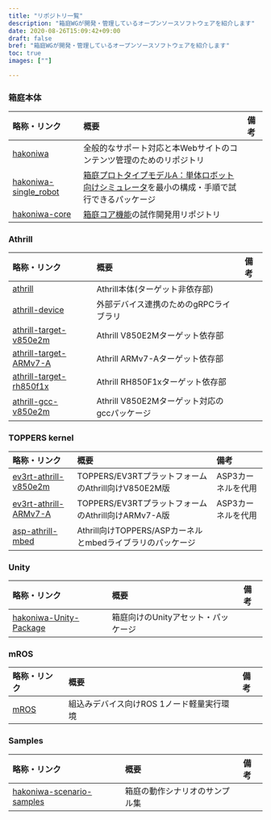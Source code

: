 ```yaml
---
title: "リポジトリ一覧"
description: "箱庭WGが開発・管理しているオープンソースソフトウェアを紹介します"
date: 2020-08-26T15:09:42+09:00
draft: false
bref: "箱庭WGが開発・管理しているオープンソースソフトウェアを紹介します"
toc: true
images: [""]

---
```


### 箱庭本体
|略称・リンク|概要|備考|
|:--|:--|:--|
| [hakoniwa](https://github.com/toppers/hakoniwa) | 全般的なサポート対応と本Webサイトのコンテンツ管理のためのリポジトリ |   |
| [hakoniwa-single_robot](https://github.com/toppers/hakoniwa-single_robot) | [箱庭プロトタイプモデルA：単体ロボット向けシミュレータ](/hakoniwa/prototypes/single-robot)を最小の構成・手順で試行できるパッケージ |   |
| [hakoniwa-core](https://github.com/toppers/hakoniwa-core) | [箱庭コア機能](/hakoniwa/docs/core)の試作開発用リポジトリ |   |

### Athrill
|略称・リンク|概要|備考|
|:--|:--|:--|
| [athrill](https://github.com/toppers/athrill) | Athrill本体(ターゲット非依存部) |   |
| [athrill-device](https://github.com/toppers/athrill-device) | 外部デバイス連携のためのgRPCライブラリ |   |
| [athrill-target-v850e2m](https://github.com/toppers/athrill-target-v850e2m) | Athrill V850E2Mターゲット依存部 | |
| [athrill-target-ARMv7-A](https://github.com/toppers/athrill-target-ARMv7-A) | Athrill ARMv7-Aターゲット依存部 | |
| [athrill-target-rh850f1x](https://github.com/toppers/athrill-target-rh850f1x) | Athrill RH850F1xターゲット依存部 | |
| [athrill-gcc-v850e2m](https://github.com/toppers/athrill-gcc-v850e2m) | Athrill V850E2Mターゲット対応のgccパッケージ |   |

### TOPPERS kernel
|略称・リンク|概要|備考|
|:--|:--|:--|
| [ev3rt-athrill-v850e2m](https://github.com/toppers/ev3rt-athrill-v850e2m) | TOPPERS/EV3RTプラットフォームのAthrill向けV850E2M版 | ASP3カーネルを代用  |
| [ev3rt-athrill-ARMv7-A](https://github.com/toppers/ev3rt-athrill-ARMv7-A) | TOPPERS/EV3RTプラットフォームのAthrill向けARMv7-A版 | ASP3カーネルを代用  |
| [asp-athrill-mbed](https://github.com/toppers/asp-athrill-mbed) | Athrill向けTOPPERS/ASPカーネルとmbedライブラリのパッケージ |   |

### Unity
|略称・リンク|概要|備考|
|:--|:--|:--|
| [hakoniwa-Unity-Package](https://github.com/toppers/hakoniwa-Unity-Package) | 箱庭向けのUnityアセット・パッケージ | |

### mROS
|略称・リンク|概要|備考|
|:--|:--|:--|
| [mROS](https://github.com/tlk-emb/mROS) | 組込みデバイス向けROS 1ノード軽量実行環境 | |

### Samples
|略称・リンク|概要|備考|
|:--|:--|:--|
| [hakoniwa-scenario-samples](https://github.com/toppers/hakoniwa-scenario-samples) | 箱庭の動作シナリオのサンプル集 | |

